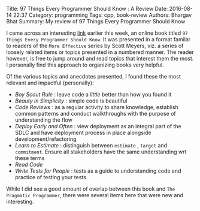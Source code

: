 Title: 97 Things Every Programmer Should Know : A Review
Date: 2016-08-14 22:37
Category: programming
Tags: cpp, book-review
Authors: Bhargav Bhat
Summary: My review of 97 Things Every Programmer Should Know

I came across an interesting [link](https://97-things-every-x-should-know.gitbooks.io/97-things-every-programmer-should-know/content/en/) earlier this week, an online book titled `97 Things Every Programmer Should Know`. It was presented in a format familar to readers of the `More Effective` series by Scott Meyers, viz. a series of loosely related items or topics presented in a numbered manner. The reader however, is free to jump around and read topics that interest them the most. I personally find this approach to organizing books very helpful.

Of the various topics and anecdotes presented, I found these the most relevant and impactful (personally):

- *Boy Scout Rule* : leave code a _little_ better than how you found it
- *Beauty in Simplicity* : simple code is beautiful
- *Code Reviews* : as a regular activity to share knowledge, establish common patterns and conduct walkthroughs with the purpose of understanding the flow
- *Deploy Early and Often*  : view deployment as an integral part of the SDLC and have deployment process in place alongside development/refactoring
- *Learn to Estimate* : distinguish between `estimate` , `target` and `commitment`. Ensure all stakeholders have the same understanding wrt these terms
- *Read Code*
- *Write Tests for People* : tests as a guide to understanding code and practice of testing your tests

While I did see a good amount of overlap between this book and `The Pragmatic Programmer`, there were several items here that were new and interesting.
